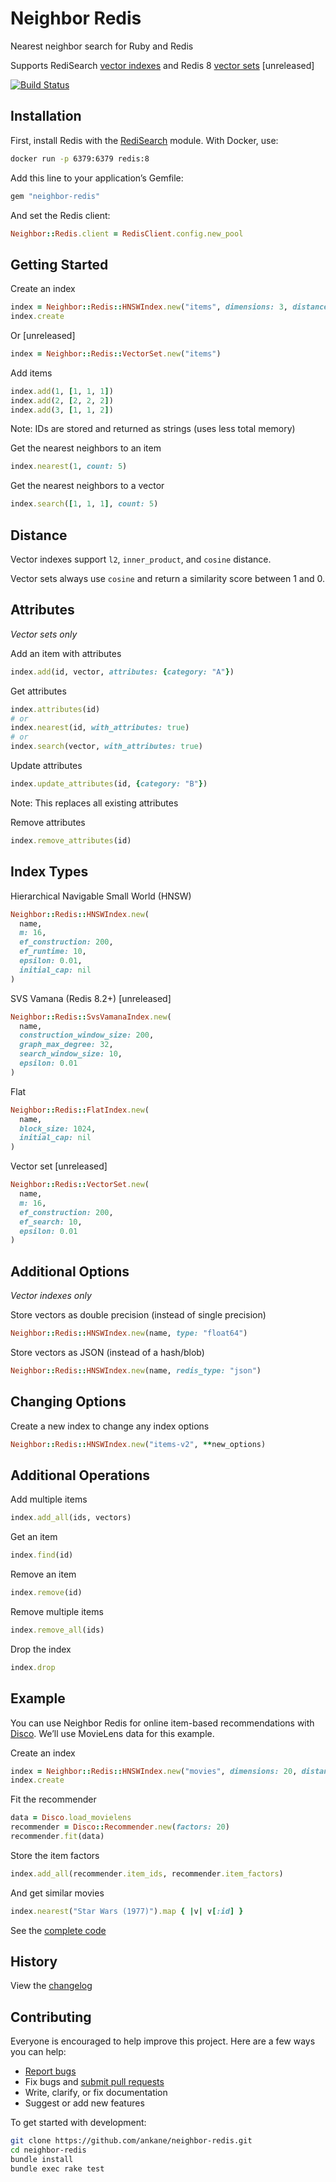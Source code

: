 # Neighbor Redis

Nearest neighbor search for Ruby and Redis

Supports RediSearch [vector indexes](https://redis.io/docs/latest/develop/ai/search-and-query/vectors/) and Redis 8 [vector sets](https://redis.io/docs/latest/develop/data-types/vector-sets/) [unreleased]

[![Build Status](https://github.com/ankane/neighbor-redis/actions/workflows/build.yml/badge.svg)](https://github.com/ankane/neighbor-redis/actions)

## Installation

First, install Redis with the [RediSearch](https://github.com/RediSearch/RediSearch) module. With Docker, use:

```sh
docker run -p 6379:6379 redis:8
```

Add this line to your application’s Gemfile:

```ruby
gem "neighbor-redis"
```

And set the Redis client:

```ruby
Neighbor::Redis.client = RedisClient.config.new_pool
```

## Getting Started

Create an index

```ruby
index = Neighbor::Redis::HNSWIndex.new("items", dimensions: 3, distance: "l2")
index.create
```

Or [unreleased]

```ruby
index = Neighbor::Redis::VectorSet.new("items")
```

Add items

```ruby
index.add(1, [1, 1, 1])
index.add(2, [2, 2, 2])
index.add(3, [1, 1, 2])
```

Note: IDs are stored and returned as strings (uses less total memory)

Get the nearest neighbors to an item

```ruby
index.nearest(1, count: 5)
```

Get the nearest neighbors to a vector

```ruby
index.search([1, 1, 1], count: 5)
```

## Distance

Vector indexes support `l2`, `inner_product`, and `cosine` distance.

Vector sets always use `cosine` and return a similarity score between 1 and 0.

## Attributes

*Vector sets only*

Add an item with attributes

```ruby
index.add(id, vector, attributes: {category: "A"})
```

Get attributes

```ruby
index.attributes(id)
# or
index.nearest(id, with_attributes: true)
# or
index.search(vector, with_attributes: true)
```

Update attributes

```ruby
index.update_attributes(id, {category: "B"})
```

Note: This replaces all existing attributes

Remove attributes

```ruby
index.remove_attributes(id)
```

## Index Types

Hierarchical Navigable Small World (HNSW)

```ruby
Neighbor::Redis::HNSWIndex.new(
  name,
  m: 16,
  ef_construction: 200,
  ef_runtime: 10,
  epsilon: 0.01,
  initial_cap: nil
)
```

SVS Vamana (Redis 8.2+) [unreleased]

```ruby
Neighbor::Redis::SvsVamanaIndex.new(
  name,
  construction_window_size: 200,
  graph_max_degree: 32,
  search_window_size: 10,
  epsilon: 0.01
)
```

Flat

```ruby
Neighbor::Redis::FlatIndex.new(
  name,
  block_size: 1024,
  initial_cap: nil
)
```

Vector set [unreleased]

```ruby
Neighbor::Redis::VectorSet.new(
  name,
  m: 16,
  ef_construction: 200,
  ef_search: 10,
  epsilon: 0.01
)
```

## Additional Options

*Vector indexes only*

Store vectors as double precision (instead of single precision)

```ruby
Neighbor::Redis::HNSWIndex.new(name, type: "float64")
```

Store vectors as JSON (instead of a hash/blob)

```ruby
Neighbor::Redis::HNSWIndex.new(name, redis_type: "json")
```

## Changing Options

Create a new index to change any index options

```ruby
Neighbor::Redis::HNSWIndex.new("items-v2", **new_options)
```

## Additional Operations

Add multiple items

```ruby
index.add_all(ids, vectors)
```

Get an item

```ruby
index.find(id)
```

Remove an item

```ruby
index.remove(id)
```

Remove multiple items

```ruby
index.remove_all(ids)
```

Drop the index

```ruby
index.drop
```

## Example

You can use Neighbor Redis for online item-based recommendations with [Disco](https://github.com/ankane/disco). We’ll use MovieLens data for this example.

Create an index

```ruby
index = Neighbor::Redis::HNSWIndex.new("movies", dimensions: 20, distance: "cosine")
index.create
```

Fit the recommender

```ruby
data = Disco.load_movielens
recommender = Disco::Recommender.new(factors: 20)
recommender.fit(data)
```

Store the item factors

```ruby
index.add_all(recommender.item_ids, recommender.item_factors)
```

And get similar movies

```ruby
index.nearest("Star Wars (1977)").map { |v| v[:id] }
```

See the [complete code](examples/disco_item_recs.rb)

## History

View the [changelog](CHANGELOG.md)

## Contributing

Everyone is encouraged to help improve this project. Here are a few ways you can help:

- [Report bugs](https://github.com/ankane/neighbor-redis/issues)
- Fix bugs and [submit pull requests](https://github.com/ankane/neighbor-redis/pulls)
- Write, clarify, or fix documentation
- Suggest or add new features

To get started with development:

```sh
git clone https://github.com/ankane/neighbor-redis.git
cd neighbor-redis
bundle install
bundle exec rake test
```
